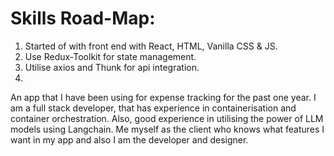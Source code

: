 # Skills Road-Map:

1. Started of with front end with React, HTML, Vanilla CSS & JS.
2. Use Redux-Toolkit for state management.
3. Utilise axios and Thunk for api integration.
4. 




An app that I have been using for expense tracking for the past one year. I am a full stack developer, that has experience in containerisation and container orchestration. Also, good experience in utilising the power of LLM models using Langchain. Me myself as the client who knows what features I want in my app and also I am the developer and designer. 